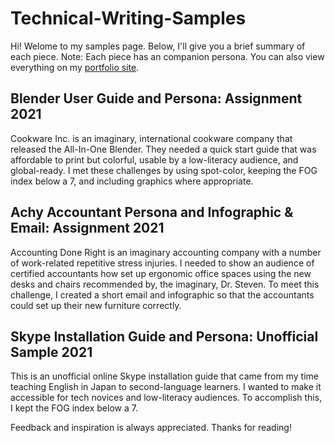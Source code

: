 # Technical-Writing-Samples
Hi! Welome to my samples page. Below, I'll give you a brief summary of each piece. 
Note: Each piece has an companion persona. You can also view everything on my [portfolio site](https://radiaz33.wixsite.com/techcomportfolio).

## Blender User Guide and Persona: Assignment 2021
Cookware Inc. is an imaginary, international cookware company that released the All-In-One Blender. 
They needed a quick start guide that was affordable to print but colorful, usable by a low-literacy audience, and global-ready. 
I met these challenges by using spot-color, keeping the FOG index below a 7, and including graphics where appropriate.

## Achy Accountant Persona and Infographic & Email: Assignment 2021
Accounting Done Right is an imaginary accounting company with a number of work-related repetitive stress injuries. 
I needed to show an audience of certified accountants how set up ergonomic office spaces using the new desks and chairs recommended by, the imaginary, Dr. Steven. 
To meet this challenge, I created a short email and infographic so that the accountants could set up their new furniture correctly.

## Skype Installation Guide and Persona: Unofficial Sample 2021

This is an unofficial online Skype installation guide that came from my time teaching English in Japan to second-language learners. 
I wanted to make it accessible for tech novices and low-literacy audiences. To accomplish this, I kept the FOG index below a 7.

Feedback and inspiration is always appreciated. Thanks for reading!

